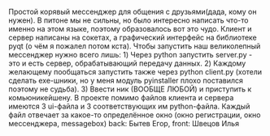 Простой корявый мессенджер для общения с друзьями(дада, кому он нужен). В питоне мы не сильны, но было интересно написать что-то именно на этом языке, поэтому образовалось вот это чудо. Клиент и сервер написаны на сокетах, а графический интерфейс на библиотеке pyqt (о чём я пожалел потом кста).
Чтобы запустить наш великолепный мессенджер нужно всего лишь:
    1) Через python запустить server.py - это и есть сервер, обрабатывающий передачу данных.
    2) Каждому желающему пообщаться запустить также через python client.py (хотели сделать exe-шники, но у меня модуль pyinstaller плохо поставился поэтому не судьба).
    3) Ввести ник (ВООБЩЕ ЛЮБОЙ) и приступить к комьюникейшену.
В проекте помимо файлов клиента и сервера имеются 3 ui-файла и 3 соответствующих им python-файла. Каждый файл отвечает за какое-то определённое окно (окно регистрации, окно мессенджера, messagebox)
back: Бытев Егор, front: Швецов Илья